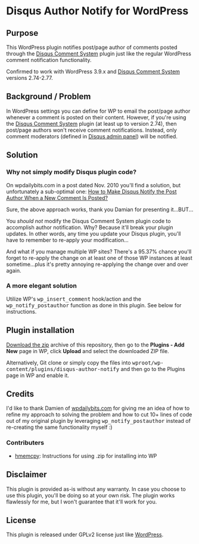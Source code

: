 # Disqus Author Notify for WordPress 

## Purpose

This WordPress plugin notifies post/page author of comments posted through the
[Disqus Comment System](http://wordpress.org/plugins/disqus-comment-system/) plugin just like the regular WordPress
comment notification functionality.

Confirmed to work with WordPress 3.9.x and [Disqus Comment System](http://wordpress.org/plugins/disqus-comment-system/) versions 2.74-2.77.

## Background / Problem

In WordPress settings you can define for WP to email the post/page author whenever a comment is posted on their content. However, if you're using the [Disqus Comment System](http://wordpress.org/plugins/disqus-comment-system/) plugin (at least up to version 2.74), then post/page authors won't receive comment notifications. Instead, only comment moderators (defined in [Disqus admin panel](https://disqus.com/admin/settings/moderation/)) will be notified.

## Solution

### Why not simply modify Disqus plugin code?

On wpdailybits.com in a post dated Nov. 2010 you'll find a solution, but unfortunately a sub-optimal one:
[How to Make Disqus Notify the Post Author When a New Comment Is Posted?](http://wpdailybits.com/blog/notify-post-author-for-new-comment-disqus/45)

Sure, the above approach works, thank you Damian for presenting it...BUT...

You *should not* modify the Disqus Comment System plugin code to accomplish author notification. Why? Because it'll break your plugin updates. In other words, any time you update your Disqus plugin, you'll have to remember to re-apply your modification...

And what if you manage multiple WP sites? There's a 95.37% chance you'll forget to re-apply
the change on at least one of those WP instances at least sometime...plus it's pretty annoying re-applying the change over and over again.

### A more elegant solution

Utilize WP's <kbd>wp_insert_comment</kbd> hook/action and the <kbd>wp_notify_postauthor</kbd> function as done in this plugin. See below for instructions.

## Plugin installation

[Download the zip](https://github.com/jannecederberg/wp-disqus-author-notify/archive/master.zip) archive of this repository, then go to the
**Plugins - Add New** page in WP, click **Upload** and select the downloaded ZIP file.

Alternatively, Git clone or simply copy the files into <kbd>wproot/wp-content/plugins/disqus-author-notify</kbd> and then go to the
Plugins page in WP and enable it.

## Credits

I'd like to thank Damien of [wpdailybits.com](http://wpdailybits.com) for giving me an idea of how to refine my approach to solving the problem and how to cut 10+ lines of code out of my original plugin by leveraging <kbd>wp_notify_postauthor</kbd> instead of re-creating the same functionality myself :)

### Contributers

- [hmemcpy](https://github.com/hmemcpy): Instructions for using .zip for installing into WP

## Disclaimer

This plugin is provided as-is without any warranty. In case you choose to use this plugin, you'll be doing so at your own risk. The plugin works flawlessly for me, but I won't guarantee that it'll work for you.

## License

This plugin is released under GPLv2 license just like [WordPress](http://wordpress.org/about/license).
